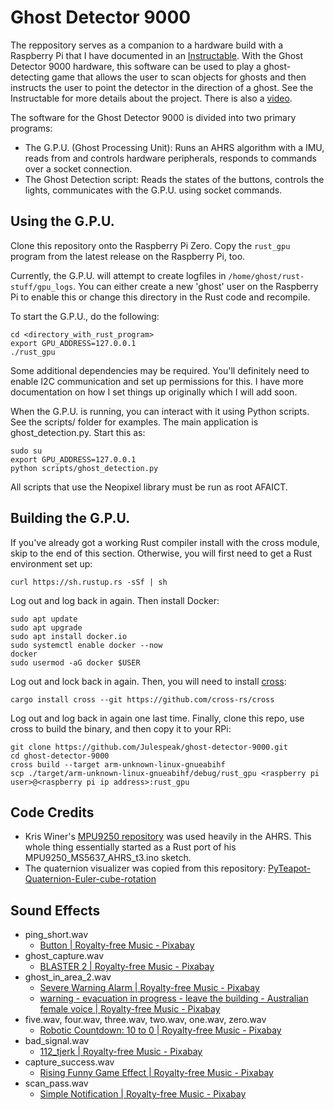 # Ghost Detector 9000
The reppository serves as a companion to a hardware build with a Raspberry Pi that I have documented in an [Instructable](https://www.instructables.com/The-Ghost-Detector-9000/).  With the Ghost Detector 9000 hardware, this software can be used to play a ghost-detecting game that allows the user to scan objects for ghosts and then instructs the user to point the detector in the direction of a ghost.  See the Instructable for more details about the project.  There is also a [video](https://www.youtube.com/watch?v=y_uXFXTJDN4).

The software for the Ghost Detector 9000 is divided into two primary programs:
- The G.P.U. (Ghost Processing Unit): Runs an AHRS algorithm with a IMU, reads from and controls hardware peripherals, responds to commands over a socket connection.
- The Ghost Detection script: Reads the states of the buttons, controls the lights, communicates with the G.P.U. using socket commands.

## Using the G.P.U. ##
Clone this repository onto the Raspberry Pi Zero.  Copy the ```rust_gpu``` program from the latest release on the Raspberry Pi, too.

Currently, the G.P.U. will attempt to create logfiles in ```/home/ghost/rust-stuff/gpu_logs```.  You can either create a new 'ghost' user on the Raspberry Pi to enable this or change this directory in the Rust code and recompile.

To start the G.P.U., do the following:
```
cd <directory_with_rust_program>
export GPU_ADDRESS=127.0.0.1
./rust_gpu
```
Some additional dependencies may be required.  You'll definitely need to enable I2C communication and set up permissions for this.  I have more documentation on how I set things up originally which I will add soon.

When the G.P.U. is running, you can interact with it using Python scripts.  See the scripts/ folder for examples.  The main application is ghost_detection.py.  Start this as:
```
sudo su
export GPU_ADDRESS=127.0.0.1
python scripts/ghost_detection.py
```
All scripts that use the Neopixel library must be run as root AFAICT.

## Building the G.P.U. ##
If you've already got a working Rust compiler install with the cross module, skip to the end of this section.  Otherwise, you will first need to get a Rust environment set up:
```
curl https://sh.rustup.rs -sSf | sh
```
Log out and log back in again.  Then install Docker:
```
sudo apt update
sudo apt upgrade
sudo apt install docker.io
sudo systemctl enable docker --now
docker
sudo usermod -aG docker $USER
```
Log out and lock back in again.  Then, you will need to install [cross](https://github.com/cross-rs/cross):
```
cargo install cross --git https://github.com/cross-rs/cross
```
Log out and log back in again one last time.  Finally, clone this repo, use cross to build the binary, and then copy it to your RPi:
```
git clone https://github.com/Julespeak/ghost-detector-9000.git
cd ghost-detector-9000
cross build --target arm-unknown-linux-gnueabihf
scp ./target/arm-unknown-linux-gnueabihf/debug/rust_gpu <raspberry pi user>@<raspberry pi ip address>:rust_gpu
```

## Code Credits ##
- Kris Winer's [MPU9250 repository](https://github.com/kriswiner/MPU9250/tree/master) was used heavily in the AHRS.  This whole thing essentially started as a Rust port of his MPU9250_MS5637_AHRS_t3.ino sketch.
- The quaternion visualizer was copied from this repository: [PyTeapot-Quaternion-Euler-cube-rotation](https://github.com/thecountoftuscany/PyTeapot-Quaternion-Euler-cube-rotation)

## Sound Effects ##
- ping_short.wav
	- [Button | Royalty-free Music - Pixabay](https://pixabay.com/sound-effects/button-124476/)
- ghost_capture.wav
	- [BLASTER 2 | Royalty-free Music - Pixabay](https://pixabay.com/sound-effects/blaster-2-81267/)
- ghost_in_area_2.wav
	- [Severe Warning Alarm | Royalty-free Music - Pixabay](https://pixabay.com/sound-effects/severe-warning-alarm-98704/)
	- [warning - evacuation in progress - leave the building - Australian female voice | Royalty-free Music - Pixabay](https://pixabay.com/sound-effects/warning-evacuation-in-progress-leave-the-building-australian-female-voice-12542/)
- five.wav, four.wav, three.wav, two.wav, one.wav, zero.wav
	- [Robotic Countdown: 10 to 0 | Royalty-free Music - Pixabay](https://pixabay.com/sound-effects/robotic-countdown-10-to-0-96511/)
- bad_signal.wav
	- [112_tjerk | Royalty-free Music - Pixabay](https://pixabay.com/sound-effects/112-tjerk-79083/)
- capture_success.wav
	- [Rising Funny Game Effect | Royalty-free Music - Pixabay](https://pixabay.com/sound-effects/rising-funny-game-effect-132474/)
- scan_pass.wav
	- [Simple Notification | Royalty-free Music - Pixabay](https://pixabay.com/sound-effects/simple-notification-152054/)
